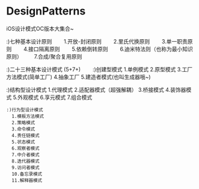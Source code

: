 # DesignPatterns
iOS设计模式OC版本大集合~

:)七种基本设计原则
　　1.开放-封闭原则
　　2.里氏代换原则
　　3.单一职责原则
　　4.接口隔离原则
　　5.依赖倒转原则
　　6.迪米特法则（也称为最小知识原则）
　　7.合成/聚合复用原则
  
 :)二十三种基本设计模式 (5+7+)
　　:)创建型模式
      1.单例模式
      2.原型模式
      3.工厂方法模式(简单工厂)
      4.抽象工厂
      5.建造者模式(也叫生成器哦~)
   
   :)结构型设计模式
      1.代理模式
      2.适配器模式（超强解耦）
      3.桥接模式
      4.装饰器模式
      5.外观模式
      6.享元模式
      7.组合模式
    
    :)行为型设计模式
      1.模板方法模式
      2.策略模式
      3.命令模式
      4.责任链模式
      5.状态模式
      6.观察者模式
      7.中介者模式
      8.迭代器模式
      9.访问者模式
      10.备忘录模式
      11.解释器模式
